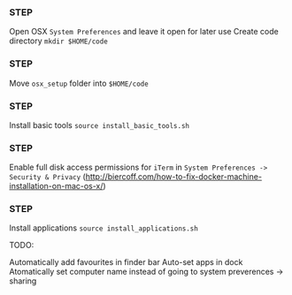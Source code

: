 ### STEP ###
Open OSX `System Preferences` and leave it open for later use
Create code directory
`mkdir $HOME/code`

### STEP ###
Move `osx_setup` folder into `$HOME/code`

### STEP ###
Install basic tools
`source install_basic_tools.sh`

### STEP ###
Enable full disk access permissions for `iTerm` in `System Preferences -> Security & Privacy` (http://biercoff.com/how-to-fix-docker-machine-installation-on-mac-os-x/)

### STEP ###
Install applications
`source install_applications.sh`

TODO:

Automatically add favourites in finder bar
Auto-set apps in dock
Atomatically set computer name instead of going to system preverences -> sharing